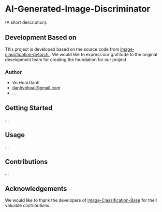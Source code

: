# AI-Generated-Image-Discriminator

(A short description).

## Development Based on

This project is developed based on the source code from [image-classification-pytorch ](https://github.com/lynguyenminh/image-classification-pytorch.git). We would like to express our gratitude to the original development team for creating the foundation for our project.

### Author

* Vo Hoai Danh
* danhvohoai@gmail.com
* ...


## Getting Started

...

## Usage

...

## Contributions

...

## Acknowledgements

We would like to thank the developers of [Image-Classification-Base](https://github.com/example/image-classification-base) for their valuable contributions.


